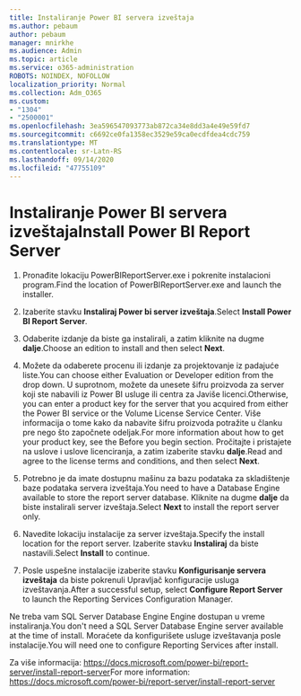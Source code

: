 ```yaml
---
title: Instaliranje Power BI servera izveštaja
ms.author: pebaum
author: pebaum
manager: mnirkhe
ms.audience: Admin
ms.topic: article
ms.service: o365-administration
ROBOTS: NOINDEX, NOFOLLOW
localization_priority: Normal
ms.collection: Adm_O365
ms.custom:
- "1304"
- "2500001"
ms.openlocfilehash: 3ea596547093773ab872ca34e8dd3a4e49e59fd7
ms.sourcegitcommit: c6692ce0fa1358ec3529e59ca0ecdfdea4cdc759
ms.translationtype: MT
ms.contentlocale: sr-Latn-RS
ms.lasthandoff: 09/14/2020
ms.locfileid: "47755109"
---
```

# <a name="install-power-bi-report-server"></a><span data-ttu-id="7690c-102">Instaliranje Power BI servera izveštaja</span><span class="sxs-lookup"><span data-stu-id="7690c-102">Install Power BI Report Server</span></span>

1. <span data-ttu-id="7690c-103">Pronađite lokaciju PowerBIReportServer.exe i pokrenite instalacioni program.</span><span class="sxs-lookup"><span data-stu-id="7690c-103">Find the location of PowerBIReportServer.exe and launch the installer.</span></span>

2. <span data-ttu-id="7690c-104">Izaberite stavku **Instaliraj Power bi server izveštaja**.</span><span class="sxs-lookup"><span data-stu-id="7690c-104">Select **Install Power BI Report Server**.</span></span>

3. <span data-ttu-id="7690c-105">Odaberite izdanje da biste ga instalirali, a zatim kliknite na dugme **dalje**.</span><span class="sxs-lookup"><span data-stu-id="7690c-105">Choose an edition to install and then select **Next**.</span></span>

4. <span data-ttu-id="7690c-106">Možete da odaberete procenu ili izdanje za projektovanje iz padajuće liste.</span><span class="sxs-lookup"><span data-stu-id="7690c-106">You can choose either Evaluation or Developer edition from the drop down.</span></span>  <span data-ttu-id="7690c-107">U suprotnom, možete da unesete šifru proizvoda za server koji ste nabavili iz Power BI usluge ili centra za Javiše licenci.</span><span class="sxs-lookup"><span data-stu-id="7690c-107">Otherwise, you can enter a product key for the server that you acquired from either the Power BI service or the Volume License Service Center.</span></span> <span data-ttu-id="7690c-108">Više informacija o tome kako da nabavite šifru proizvoda potražite u članku pre nego što započnete odeljak.</span><span class="sxs-lookup"><span data-stu-id="7690c-108">For more information about how to get your product key, see the Before you begin section.</span></span> <span data-ttu-id="7690c-109">Pročitajte i pristajete na uslove i uslove licenciranja, a zatim izaberite stavku **dalje**.</span><span class="sxs-lookup"><span data-stu-id="7690c-109">Read and agree to the license terms and conditions, and then select **Next**.</span></span>

5. <span data-ttu-id="7690c-110">Potrebno je da imate dostupnu mašinu za bazu podataka za skladištenje baze podataka servera izveštaja.</span><span class="sxs-lookup"><span data-stu-id="7690c-110">You need to have a Database Engine available to store the report server database.</span></span> <span data-ttu-id="7690c-111">Kliknite na dugme **dalje** da biste instalirali server izveštaja.</span><span class="sxs-lookup"><span data-stu-id="7690c-111">Select **Next** to install the report server only.</span></span>

6. <span data-ttu-id="7690c-112">Navedite lokaciju instalacije za server izveštaja.</span><span class="sxs-lookup"><span data-stu-id="7690c-112">Specify the install location for the report server.</span></span> <span data-ttu-id="7690c-113">Izaberite stavku **Instaliraj** da biste nastavili.</span><span class="sxs-lookup"><span data-stu-id="7690c-113">Select **Install** to continue.</span></span>

7. <span data-ttu-id="7690c-114">Posle uspešne instalacije izaberite stavku **Konfigurisanje servera izveštaja** da biste pokrenuli Upravljač konfiguracije usluga izveštavanja.</span><span class="sxs-lookup"><span data-stu-id="7690c-114">After a successful setup, select **Configure Report Server** to launch the Reporting Services Configuration Manager.</span></span>

<span data-ttu-id="7690c-115">Ne treba vam SQL Server Database Engine Engine dostupan u vreme instaliranja.</span><span class="sxs-lookup"><span data-stu-id="7690c-115">You don't need a SQL Server Database Engine server available at the time of install.</span></span> <span data-ttu-id="7690c-116">Moraćete da konfigurišete usluge izveštavanja posle instalacije.</span><span class="sxs-lookup"><span data-stu-id="7690c-116">You will need one to configure Reporting Services after install.</span></span>

<span data-ttu-id="7690c-117">Za više informacija: https://docs.microsoft.com/power-bi/report-server/install-report-server</span><span class="sxs-lookup"><span data-stu-id="7690c-117">For more information: https://docs.microsoft.com/power-bi/report-server/install-report-server</span></span>
